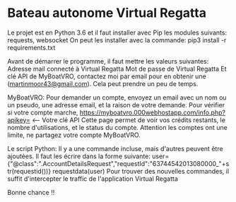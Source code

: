 # Bateau autonome Virtual Regatta

Le projet est en Python 3.6 et il faut installer avec Pip les modules suivants: requests, websocket
On peut les installer avec la commande: pip3 install -r requirements.txt

Avant de démarrer le programme, il faut mettre les valeurs suivantes:
Adresse mail connecté à Virtual Regatta
Mot de passe de Virtual Regatta
Et clé API de MyBoatVRO, contactez moi par email pour en obtenir une (martinmoor43@gmail.com). Cela peut prendre un peu de temps.

MyBoatVRO:
Pour demander un compte, envoyez un email avec un nom ou un pseudo, une adresse email, et la raison de votre demande.
Pour vérifier si votre compte marche, https://myboatvro.000webhostapp.com/info.php?apikey= <-- Votre clé API
Cette page permet de voir vos crédits restants, le nombre d'utilisations, et le status du compte.
Attention les comptes ont une limite, ne partagez votre compte MyBoatVRO.

Le script Python:
Il y a une commande incluse, mais d'autres peuvent être ajoutées.
Il faut les écrire dans la forme suivante: 
user={"@class":".AccountDetailsRequest","requestId":"63744542013080000_"+str(requestid())}
requestdata(user)
 Pour trouver des nouvelles commandes, il suffit d'intercepter le traffic de l'application Virtual Regatta
 
 Bonne chance !!
